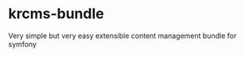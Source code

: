 krcms-bundle
============

Very simple but very easy extensible content management bundle for symfony
